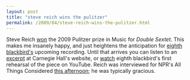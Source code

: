 ```yaml
---
layout: post
title: "steve reich wins the pulitzer"
permalink: /2009/04/steve-reich-wins-the-pulitzer.html
---
```


<p>Steve Reich <a href="http://newmusicbox.com/article.nmbx?id=5958">won</a> the 2009 Pulitzer prize in Music for <em>Double Sextet</em>.  This makes me insanely happy, and just heightens the anticipation for <a href="http://www.eighthblackbird.com/">eighth blackbird's</a> upcoming recording.  Until that arrives you can listen to an <a href="http://www.carnegiehall.org/article/sound_insights%5Cworks%5Ccommissions%5Cart_detail_DoubleSextet_commissions.html">excerpt</a> at Carnegie Hall's website, or <a href="http://www.youtube.com/watch?v=2IqVnvkzvNQ&amp;feature=channel_page">watch</a> eighth blackbird's first rehearsal of the piece on YouTube.  Reich was interviewed for NPR's All Things Considered <a href="http://www.npr.org/templates/story/story.php?storyId=103295578">this afternoon</a>; he was typically gracious.</p>



